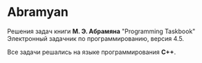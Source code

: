 # Abramyan 

Решения задач книги **М. Э. Абрамяна** "Programming Taskbook" Электронный задачник по программированию, версия 4.5.

Все задачи решались на языке программирования **C++**.